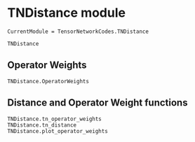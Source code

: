 # TNDistance module

```@meta
CurrentModule = TensorNetworkCodes.TNDistance
```
```@docs
TNDistance
```

## Operator Weights

```@docs
TNDistance.OperatorWeights
```

## Distance and Operator Weight functions
```@docs
TNDistance.tn_operator_weights
TNDistance.tn_distance
TNDistance.plot_operator_weights
```
